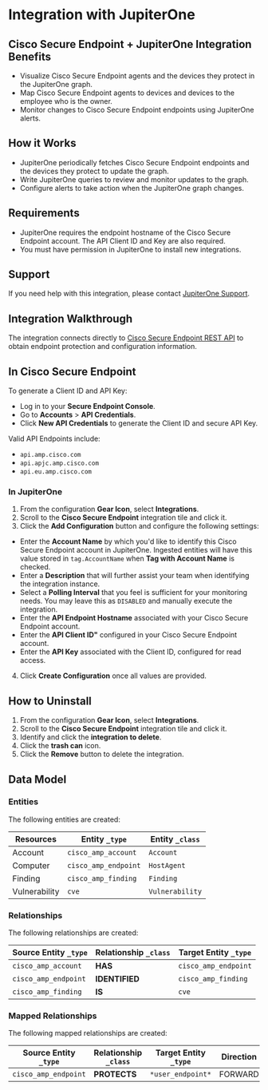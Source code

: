 # Integration with JupiterOne

## Cisco Secure Endpoint + JupiterOne Integration Benefits

- Visualize Cisco Secure Endpoint agents and the devices they protect in the
  JupiterOne graph.
- Map Cisco Secure Endpoint agents to devices and devices to the employee who is
  the owner.
- Monitor changes to Cisco Secure Endpoint endpoints using JupiterOne alerts.

## How it Works

- JupiterOne periodically fetches Cisco Secure Endpoint endpoints and the
  devices they protect to update the graph.
- Write JupiterOne queries to review and monitor updates to the graph.
- Configure alerts to take action when the JupiterOne graph changes.

## Requirements

- JupiterOne requires the endpoint hostname of the Cisco Secure Endpoint
  account. The API Client ID and Key are also required.
- You must have permission in JupiterOne to install new integrations.

## Support

If you need help with this integration, please contact
[JupiterOne Support](https://support.jupiterone.io).

## Integration Walkthrough

The integration connects directly to [Cisco Secure Endpoint REST API][1] to
obtain endpoint protection and configuration information.

## In Cisco Secure Endpoint

To generate a Client ID and API Key:

- Log in to your **Secure Endpoint Console**.
- Go to **Accounts** > **API Credentials**.
- Click **New API Credentials** to generate the Client ID and secure API Key.

Valid API Endpoints include:

- `api.amp.cisco.com`
- `api.apjc.amp.cisco.com`
- `api.eu.amp.cisco.com`

### In JupiterOne

1. From the configuration **Gear Icon**, select **Integrations**.
2. Scroll to the **Cisco Secure Endpoint** integration tile and click it.
3. Click the **Add Configuration** button and configure the following settings:

- Enter the **Account Name** by which you'd like to identify this Cisco Secure
  Endpoint account in JupiterOne. Ingested entities will have this value stored
  in `tag.AccountName` when **Tag with Account Name** is checked.
- Enter a **Description** that will further assist your team when identifying
  the integration instance.
- Select a **Polling Interval** that you feel is sufficient for your monitoring
  needs. You may leave this as `DISABLED` and manually execute the integration.
- Enter the **API Endpoint Hostname** associated with your Cisco Secure Endpoint
  account.
- Enter the **API Client ID"** configured in your Cisco Secure Endpoint account.
- Enter the **API Key** associated with the Client ID, configured for read
  access.

4. Click **Create Configuration** once all values are provided.

## How to Uninstall

1. From the configuration **Gear Icon**, select **Integrations**.
2. Scroll to the **Cisco Secure Endpoint** integration tile and click it.
3. Identify and click the **integration to delete**.
4. Click the **trash can** icon.
5. Click the **Remove** button to delete the integration.

[1]: https://api-docs.amp.cisco.com/

<!-- {J1_DOCUMENTATION_MARKER_START} -->
<!--
********************************************************************************
NOTE: ALL OF THE FOLLOWING DOCUMENTATION IS GENERATED USING THE
"j1-integration document" COMMAND. DO NOT EDIT BY HAND! PLEASE SEE THE DEVELOPER
DOCUMENTATION FOR USAGE INFORMATION:

https://github.com/JupiterOne/sdk/blob/main/docs/integrations/development.md
********************************************************************************
-->

## Data Model

### Entities

The following entities are created:

| Resources     | Entity `_type`       | Entity `_class` |
| ------------- | -------------------- | --------------- |
| Account       | `cisco_amp_account`  | `Account`       |
| Computer      | `cisco_amp_endpoint` | `HostAgent`     |
| Finding       | `cisco_amp_finding`  | `Finding`       |
| Vulnerability | `cve`                | `Vulnerability` |

### Relationships

The following relationships are created:

| Source Entity `_type` | Relationship `_class` | Target Entity `_type` |
| --------------------- | --------------------- | --------------------- |
| `cisco_amp_account`   | **HAS**               | `cisco_amp_endpoint`  |
| `cisco_amp_endpoint`  | **IDENTIFIED**        | `cisco_amp_finding`   |
| `cisco_amp_finding`   | **IS**                | `cve`                 |

### Mapped Relationships

The following mapped relationships are created:

| Source Entity `_type` | Relationship `_class` | Target Entity `_type` | Direction |
| --------------------- | --------------------- | --------------------- | --------- |
| `cisco_amp_endpoint`  | **PROTECTS**          | `*user_endpoint*`     | FORWARD   |

<!--
********************************************************************************
END OF GENERATED DOCUMENTATION AFTER BELOW MARKER
********************************************************************************
-->
<!-- {J1_DOCUMENTATION_MARKER_END} -->
